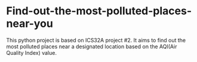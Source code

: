 # Find-out-the-most-polluted-places-near-you
This python project is based on ICS32A project #2. It aims to find out the most polluted places near a designated location based on the AQI(Air Quality Index) value.
